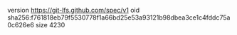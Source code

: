 version https://git-lfs.github.com/spec/v1
oid sha256:f761818eb79f5530778f1a66bd25e53a93121b98dbea3ce1c4fddc75a0c626e6
size 4230
